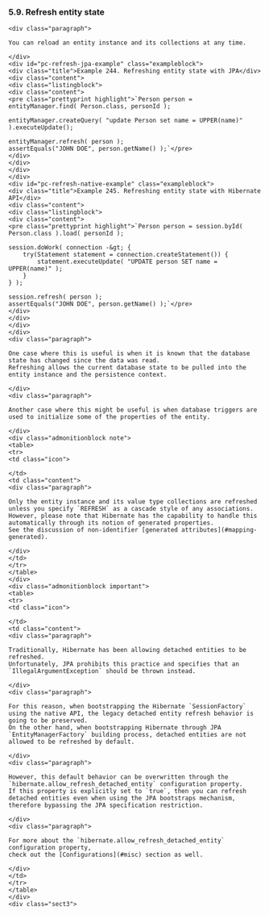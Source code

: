  ### 5.9. Refresh entity state

    <div class="paragraph">

    You can reload an entity instance and its collections at any time.

    </div>
    <div id="pc-refresh-jpa-example" class="exampleblock">
    <div class="title">Example 244. Refreshing entity state with JPA</div>
    <div class="content">
    <div class="listingblock">
    <div class="content">
    <pre class="prettyprint highlight">`Person person = entityManager.find( Person.class, personId );

    entityManager.createQuery( "update Person set name = UPPER(name)" ).executeUpdate();

    entityManager.refresh( person );
    assertEquals("JOHN DOE", person.getName() );`</pre>
    </div>
    </div>
    </div>
    </div>
    <div id="pc-refresh-native-example" class="exampleblock">
    <div class="title">Example 245. Refreshing entity state with Hibernate API</div>
    <div class="content">
    <div class="listingblock">
    <div class="content">
    <pre class="prettyprint highlight">`Person person = session.byId( Person.class ).load( personId );

    session.doWork( connection -&gt; {
        try(Statement statement = connection.createStatement()) {
            statement.executeUpdate( "UPDATE person SET name = UPPER(name)" );
        }
    } );

    session.refresh( person );
    assertEquals("JOHN DOE", person.getName() );`</pre>
    </div>
    </div>
    </div>
    </div>
    <div class="paragraph">

    One case where this is useful is when it is known that the database state has changed since the data was read.
    Refreshing allows the current database state to be pulled into the entity instance and the persistence context.

    </div>
    <div class="paragraph">

    Another case where this might be useful is when database triggers are used to initialize some of the properties of the entity.

    </div>
    <div class="admonitionblock note">
    <table>
    <tr>
    <td class="icon">

    </td>
    <td class="content">
    <div class="paragraph">

    Only the entity instance and its value type collections are refreshed unless you specify `REFRESH` as a cascade style of any associations.
    However, please note that Hibernate has the capability to handle this automatically through its notion of generated properties.
    See the discussion of non-identifier [generated attributes](#mapping-generated).

    </div>
    </td>
    </tr>
    </table>
    </div>
    <div class="admonitionblock important">
    <table>
    <tr>
    <td class="icon">

    </td>
    <td class="content">
    <div class="paragraph">

    Traditionally, Hibernate has been allowing detached entities to be refreshed.
    Unfortunately, JPA prohibits this practice and specifies that an `IllegalArgumentException` should be thrown instead.

    </div>
    <div class="paragraph">

    For this reason, when bootstrapping the Hibernate `SessionFactory` using the native API, the legacy detached entity refresh behavior is going to be preserved.
    On the other hand, when bootstrapping Hibernate through JPA `EntityManagerFactory` building process, detached entities are not allowed to be refreshed by default.

    </div>
    <div class="paragraph">

    However, this default behavior can be overwritten through the `hibernate.allow_refresh_detached_entity` configuration property.
    If this property is explicitly set to `true`, then you can refresh detached entities even when using the JPA bootstraps mechanism, therefore bypassing the JPA specification restriction.

    </div>
    <div class="paragraph">

    For more about the `hibernate.allow_refresh_detached_entity` configuration property,
    check out the [Configurations](#misc) section as well.

    </div>
    </td>
    </tr>
    </table>
    </div>
    <div class="sect3">